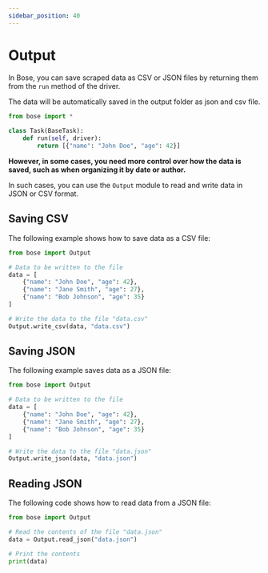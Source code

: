 ```yaml
---
sidebar_position: 40
---
```


# Output

In Bose, you can save scraped data as CSV or JSON files by returning them from the `run` method of the driver. 

The data will be automatically saved in the output folder as json and csv file.

```python
from bose import *
        
class Task(BaseTask):
    def run(self, driver):
        return [{"name": "John Doe", "age": 42}]
```

**However, in some cases, you need more control over how the data is saved, such as when organizing it by date or author.**

In such cases, you can use the `Output` module to read and write data in JSON or CSV format.

## Saving CSV

The following example shows how to save data as a CSV file:

```python
from bose import Output

# Data to be written to the file
data = [
    {"name": "John Doe", "age": 42},
    {"name": "Jane Smith", "age": 27},
    {"name": "Bob Johnson", "age": 35}
]

# Write the data to the file "data.csv"
Output.write_csv(data, "data.csv")
```

## Saving JSON

The following example saves data as a JSON file:

```python
from bose import Output

# Data to be written to the file
data = [
    {"name": "John Doe", "age": 42},
    {"name": "Jane Smith", "age": 27},
    {"name": "Bob Johnson", "age": 35}
]

# Write the data to the file "data.json"
Output.write_json(data, "data.json")
```

## Reading JSON

The following code shows how to read data from a JSON file:

```python
from bose import Output

# Read the contents of the file "data.json"
data = Output.read_json("data.json")

# Print the contents
print(data)
```
